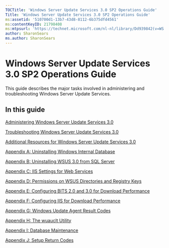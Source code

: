 ```yaml
---
TOCTitle: 'Windows Server Update Services 3.0 SP2 Operations Guide'
Title: 'Windows Server Update Services 3.0 SP2 Operations Guide'
ms:assetid: '510700d1-13b7-43d8-8112-6b375dfd4561'
ms:contentKeyID: 21798408
ms:mtpsurl: 'https://technet.microsoft.com/nl-nl/library/Dd939842(v=WS.10)'
author: SharonSears
ms.author: SharonSears
---
```


Windows Server Update Services 3.0 SP2 Operations Guide
=======================================================

This guide describes the major tasks involved in administering and troubleshooting Windows Server Update Services.

In this guide
-------------

[Administering Windows Server Update Services 3.0](https://technet.microsoft.com/e0752479-e554-4f21-9a53-5bd0777dcb6d)

[Troubleshooting Windows Server Update Services 3.0](https://technet.microsoft.com/208c8ae1-5f67-4b85-a347-ecb5823f90b3)

[Additional Resources for Windows Server Update Services 3.0](https://technet.microsoft.com/ea4b7c3a-e481-4d84-9f38-4f28ad61f51f)

[Appendix A: Uninstalling Windows Internal Database](https://technet.microsoft.com/46dbb0ac-eda3-4a16-af94-9ca0652e697c)

[Appendix B: Uninstalling WSUS 3.0 from SQL Server](https://technet.microsoft.com/8fab9cbf-7ab1-4633-b765-80c334568588)

[Appendix C: IIS Settings for Web Services](https://technet.microsoft.com/b940c212-f4c4-493f-906a-29bcdc7c9186)

[Appendix D: Permissions on WSUS Directories and Registry Keys](https://technet.microsoft.com/0eeba30a-390a-4891-8c73-71605c4152f4)

[Appendix E: Configuring BITS 2.0 and 3.0 for Download Performance](https://technet.microsoft.com/e2537c5c-3bc6-4428-a70b-128d11eaa124)

[Appendix F: Configuring IIS for Download Performance](https://technet.microsoft.com/0c5c5aec-0c34-4040-b7c4-73ea7389f02a)

[Appendix G: Windows Update Agent Result Codes](https://technet.microsoft.com/48061af2-cebf-4107-b804-d0fa16bb65ea)

[Appendix H: The wuauclt Utility](https://technet.microsoft.com/7cc1c5f9-5678-4bb4-a7a6-18939dcc120c)

[Appendix I: Database Maintenance](https://technet.microsoft.com/0077e395-434d-4f60-85a0-ed3091449235)

[Appendix J: Setup Return Codes](https://technet.microsoft.com/34e14364-0b3e-4558-87f6-abf08656a073)
